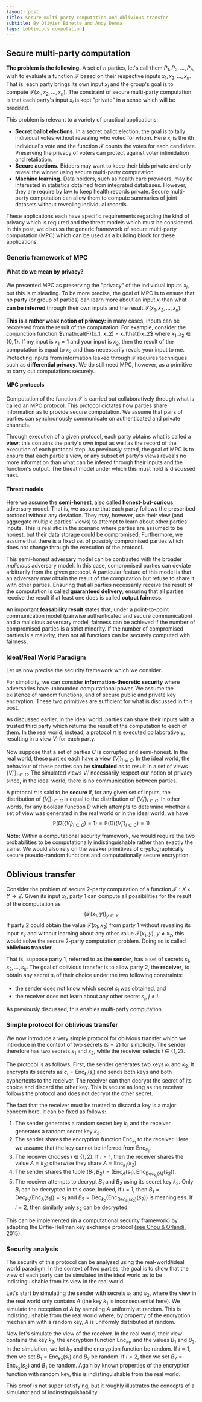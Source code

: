 ```yaml
---
layout: post
title: Secure multi-party computation and oblivious transfer
subtitle: By Olivier Binette and Andy Demma
tags: [oblivious computation]
---
```


## Secure multi-party computation

**The problem is the following.** A set of $n$ parties, let's call them  $P_1, P_2, \dots, P_n$, wish to evaluate a function $\mathcal{F}$ based on their respective inputs $x_1, x_2, \dots, x_n$. That is, each party brings its own input $x_i$ and the group's goal is to compute $\mathcal{F}(x_1, x_2, \dots, x_n)$. The constraint of secure multi-party computation is that each party's input $x_i$ is kept "private" in a sense which will be precised.


This problem is relevant to a variety of practical applications:

- **Secret ballot elections.** In a secret ballot election, the goal is to tally individual votes without revealing who voted for whom. Here $x_i$ is the $i$th individual's vote and the function $\mathcal{F}$ counts the votes for each candidate. Preserving the privacy of voters can protect against voter intimidation and retaliation.
- **Secure auctions.** Bidders may want to keep their bids private and only reveal the winner using secure multi-party computation.
- **Machine learning.** Data holders, such as health care providers, may be interested in statistics obtained from integrated databases. However, they are require by law to keep health records private. Secure multi-party computation can allow them to compute summaries of joint datasets without revealing individual records.

These applications each have specific requirements regarding the kind of privacy which is required and the threat models which must be considered. In this post, we discuss the generic framework of secure multi-party computation (MPC) which can be used as a building block for these applications.

### Generic framework of MPC

#### What do we mean by privacy?

We presented MPC as preserving the "privacy" of the individual inputs $x_i$, but this is misleading. To be more precise, the goal of MPC is to ensure that no party (or group of parties) can learn more about an input $x_i$ than what **can be inferred** through their own inputs and the result $\mathcal{F}(x_1, x_2, \dots, x_n)$.

**This is a rather weak notion of privacy:** in many cases, inputs can be recovered from the result of the computation. For example, consider the conjunction function $\mathcal{F}(x_1, x_2) = x_1\hat{}x_2$ where $x_1, x_2 \in \{0,1\}$. If my input is $x_1 = 1$ and your input is $x_2$, then the result of the computation is equal to $x_2$ and thus necessarily revals your input to me. Protecting inputs from information leaked through $\mathcal{F}$ requires techniques such as **differential privacy**. We do still need MPC, however, as a primitive to carry out computations securely.

#### MPC protocols

Computation of the function $\mathcal{F}$ is carried out collaboratively through what is called an MPC protocol. This protocol dictates how parties share information as to provide secure computation. We assume that pairs of parties can synchronously communicate on authenticated and private channels. 

Through execution of a given protocol, each party obtains what is called a **view**: this contains the party's own input as well as the record of the execution of each protocol step. As previously stated, the goal of MPC is to ensure that each partie's view, or any subset of party's views reveals no more information than what can be infered through their inputs and the function's output. The threat model under which this must hold is discussed next.


#### Threat models

Here we assume the **semi-honest**, also called **honest-but-curious**, adversary model. That is, we assume that each party follows the prescribed protocol without any deviation. They may, however, use their view (and aggregate multiple parties' views) to attempt to learn about other parties' inputs. This is realistic in the scenario where parties are assumed to be honest, but their data storage could be compromised. Furthermore, we assume that there is a fixed set of possibly compromised parties which does not change through the execution of the protocol.

This semi-honest adversary model can be contrasted with the broader *malicious* adversary model. In this case, compromised parties can deviate arbitrarily from the given protocol. A particular feature of this model is that an adversary may obtain the result of the computation but refuse to share it with other parties. Ensuring that all parties necessarily receive the result of the computation is called **guaranteed delivery**; ensuring that all parties receive the result if at least one does is called **output fairness**.

<!-- https://www.ccs.neu.edu/home/rancohen/Papers/CL14.pdf-->
An important **feasability result** states that, under a point-to-point communication model (pairwise authenticated and secure communication) and a malicious adversary model, fairness can be achieved if the number of compromised parties is a strict minority. If the number of compromised parties is a majority, then not all functions can be securely computed with fairness.



### Ideal/Real World Paradigm

Let us now precise the security framework which we consider. 

For simplicity, we can consider **information-theoretic security** where adversaries have unbounded computational power. We assume the existence of random functions, and of secure public and private key encryption. These two primitives are sufficient for what is discussed in this post. 

As discussed earlier, in the ideal world, parties can share their inputs with a trusted third party which returns the result of the computation to each of them. In the real world, instead, a protocol $\pi$ is executed collaboratively, resulting in a view $V_i$ for each party.

Now suppose that a set of parties $C$ is corrupted and semi-honest. In the real world, these parties each have a view $\{V_i\}_{i \in C}$. In the ideal world, the behaviour of these parties can be **simulated** as to result in a set of views $\{V_i'\}_{i \in C}$. The simulated views $V_i'$ necessarily respect our notion of privacy since, in the ideal world, there is no communication between parties.

A protocol $\pi$ is said to be **secure** if, for any given set of inputs, the distribution of $\{V_i\}_{i \in C}$ is equal to the distribution of $\{V_i'\}_{i \in C}$. In other words, for any boolean function $D$ which attempts to determine whether a set of view was generated in the real world or in the ideal world, we have
$$
    \mathbb{P}(D(\{V_i\}_{i \in C}) = 1) = \mathbb{P}(D(\{V_i'\}_{i \in C}) = 1)
$$

**Note:** Within a computational security framework, we would require the two probabilities to be computationally indistinguishable rather than exactly the same. We would also rely on the weaker primitives of cryptographically secure pseudo-random functions and computationally secure encryption.


## Oblivious transfer

Consider the problem of secure 2-party computation of a function $\mathcal{F} : X\times Y \rightarrow Z.$
Given its input $x_1$, party 1 can compute all possibilities for the result of the computation as
$$
    \left(\mathcal{F}(x_1, y)\right)_{y \in Y}
$$If party 2 could obtain the value $\mathcal{F}(x_1, x_2)$ from party 1 without revealing its input $x_2$ and without learning about any other value $\mathcal{F}(x_1, y)$, $y \not = x_2$, this would solve the secure 2-party computation problem. Doing so is called **oblivious transfer**.

That is, suppose party 1, referred to as the **sender**, has a set of secrets $s_1, s_2, \dots, s_k$. The goal of oblivious transfer is to allow party 2, the **receiver**, to obtain any secret $s_i$ of their choice under the two following constraints:
- the sender does not know which secret $s_i$ was obtained, and 
- the receiver does not learn about any other secret $s_j$, $j\not = i$.

As previously discussed, this enables multi-party computation.

### Simple protocol for oblivious transfer

We now introduce a very simple protocol for oblivious transfer which we introduce in the context of two secrets ($s=2$) for simplicity. The sender therefore has two secrets $s_1$ and $s_2$, while the receiver selects $i \in \{1,2\}$. 

The protocol is as follows. First, the sender generates two keys $k_1$ and $k_2$. It encrypts its secrets as $c_i = \text{Enc}_{k_i}(s_i)$ and sends both keys and both cyphertexts to the receiver. The receiver can then decrypt the secret of its choice and discard the other key. This is secure as long as the receiver follows the protocol and does not decrypt the other secret.

The fact that the receiver must be trusted to discard a key is a major concern here. It can be fixed as follows:

1. The sender generates a random secret key $k_1$ and the receiver generates a random secret key $k_2$.
2. The sender shares the encryption function $\text{Enc}_{k_1}$ to the receiver. Here we assume that the key cannot be inferred from $\text{Enc}_{k_1}$.
3. The receiver chooses $i\in\{1,2\}$. If $i=1$, then the receiver shares the value $A = k_2$; otherwise they share $A = \text{Enc}_{k_1}(k_2)$.
4. The sender shares the tuple $(B_1, B_2) = (\text{Enc}_A(s_1), \text{Enc}_{\text{Dec}_{k_1}(A)}(s_2))$.
5. The receiver attempts to decrypt $B_1$ and $B_2$ using its secret key $k_2$. Only $B_i$ can be decrypted in this case. Indeed, if $i=1$, then $B_1 = \text{Dec}_{k_2}(\text{Enc}_A(s_1)) = s_1$ and  $B_2 = \text{Dec}_{k_2}(\text{Enc}_{\text{Dec}_{k_1}(k_2)}(s_2))$ is meaningless. If $i=2$, then similarly only $s_2$ can be decrypted.

This can be implemented (in a computational security framework) by adapting the Diffie-Hellman key exchange protocol [(see Chou & Orlandi, 2015)](https://eprint.iacr.org/2015/267.pdf).

### Security analysis

The security of this protocol can be analysed using the real-world/ideal world paradigm. In the context of two parties, the goal is to show that the view of each party can be simulated in the ideal world as to be indistinguishable from its view in the real world.

Let's start by simulating the sender with secrets $s_1$ and $s_2$, where the view in the real world only contains $A$ (the key $k_1$ is inconsequential here). We simulate the reception of $A$ by sampling $A$ uniformly at random. This is indistinguishable from the real world where, by property of the encryption mechanism with a random key, $A$ is uniformly distributed at random.

Now let's simulate the view of the receiver. In the real world, their view contains the key $k_2$, the encryption function $\text{Enc}_{k_1}$, and the values $B_1$ and $B_2$. In the simulation, we let $k_2$ and the encryption function be random. If $i=1$, then we set $B_1 = \text{Enc}_{k_2}(s_1)$ and $B_2$ be random. If $i=2$, then we set $B_2 = \text{Enc}_{k_2}(s_2)$ and $B_1$ be random. Again by known properties of the encryption function with random key, this is indistinguishable from the real world.

This proof is not super satisfying, but it roughly illustrates the concepts of a simulator and of indinstinguishability.






